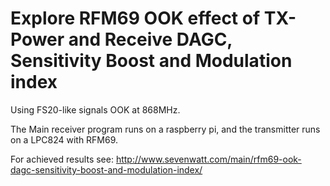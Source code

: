 # Explore RFM69 OOK effect of TX-Power and Receive DAGC, Sensitivity Boost and Modulation index
Using FS20-like signals OOK at 868MHz.

The Main receiver program runs on a raspberry pi, and the transmitter runs on a LPC824 with RFM69.

For achieved results see: http://www.sevenwatt.com/main/rfm69-ook-dagc-sensitivity-boost-and-modulation-index/

